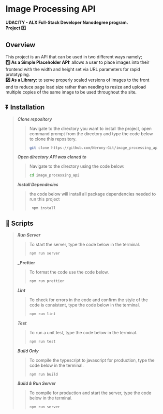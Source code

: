 # Image Processing API   
**UDACITY - ALX Full-Stack Developer Nanodegree program.**  
**Project 1️⃣**

## Overview   
This project is an API that can be used in two different ways namely;  
**1️⃣ As a Simple Placeholder API:** allows a user to place images into their frontend with the width and height set via URL parameters for rapid prototyping.  
**2️⃣ As a Library:** to serve properly scaled versions of images to the front end to reduce page load size rather than needing to resize and upload multiple copies of the same image to be used throughout the site.  

## ⏬ Installation  
> **_Clone repository_**  
>> Navigate to the directory you want to install the project, open command prompt from the directory and type the code below to clone this repository.  
>>  
>>```sh
>> git clone https://github.com/Nerony-Git/image_processing_api.git
>>```  
>  
> **_Open directory API was cloned to_**  
>> Navigate to the directory using the code below:  
>>  
>>```sh
>> cd image_processing_api
>>```  
>  
> **_Install Dependecies_**  
>> the code below will install all package dependencies needed to run this project  
>>  
>> ```sh
>>  npm install
>> ```  
>  
  
## 📝 Scripts
> **_Run Server_**
>> To start the server, type the code below in the terminal.
>>
>>```sh
>> npm run server
>>```  
>  
> **_Prettier**
>> To format the code use the code below.
>>
>>```sh
>> npm run prettier
>>```  
>  
> **_Lint_**
>> To check for errors in the code and confirm the style of the code is consistent, type the code below in the terminal.
>>
>>```sh
>> npm run lint
>>```  
>  
> **_Test_**
>> To run a unit test, type the code below in the terminal.
>>
>>```sh
>> npm run test
>>```  
>  
> **_Build Only_**
>> To compile the typescript to javascript for production, type the code below in the terminal.
>>
>>```sh
>> npm run build
>>```  
>  
> **_Build & Run Server_**
>> To compile for production and start the server, type the code below in the terminal.
>>
>>```sh
>> npm run server
>>```  
>  